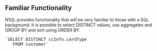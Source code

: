 ## Familiar Functionality

N1QL provides functionality that will be very familiar to those with a SQL background.
It is possible to select DISTINCT values, use aggregates and GROUP BY and sort using ORDER BY.

<pre id="example">
`SELECT DISTINCT ccInfo.cardType
   FROM customer`
</pre>
